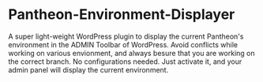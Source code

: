 # Pantheon-Environment-Displayer
A super light-weight WordPress plugin to display the current Pantheon's environment in the ADMIN Toolbar of WordPress. Avoid conflicts while working on various envionment, and always besure that you are working on the correct branch. No configurations needed. Just activate it, and your admin panel will display the current environment.
